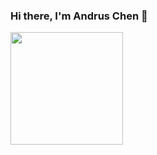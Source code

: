 ### Hi there, I'm Andrus Chen 👋
<img height="180em" src="https://github-readme-stats.vercel.app/api?username=AndrusChen&show_icons=true&hide_border=true&&count_private=true&include_all_commits=true" />

<!--
**AndrusChen/AndrusChen** is a ✨ _special_ ✨ repository because its `README.md` (this file) appears on your GitHub profile.

Here are some ideas to get you started:

- 🔭 I’m currently working on ...
- 🌱 I’m currently learning ...
- 👯 I’m looking to collaborate on ...
- 🤔 I’m looking for help with ...
- 💬 Ask me about ...
- 📫 How to reach me: ...
- 😄 Pronouns: ...
- ⚡ Fun fact: ...
-->
